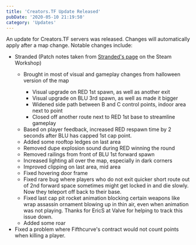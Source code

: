 ```yaml
---
title: 'Creators.TF Update Released'
pubDate: '2020-05-10 21:19:50'
category: 'Updates'
---
```


<p>An update for Creators.TF servers was released. Changes will automatically apply after a map change. Notable changes include:</p>
<ul>
	<li>Stranded (Patch notes taken from <a href="https://steamcommunity.com/sharedfiles/filedetails/changelog/1481954279" target="_blank">Stranded's page</a> on the Steam Workshop)</li>
	<ul>
		<li>Brought in most of visual and gameplay changes from halloween version of the map</li>
			<ul>
				<li>Visual upgrade on RED 1st spawn, as well as another exit</li>
				<li>Visual upgrade on BLU 3rd spawn, as well as made it bigger</li>
				<li>Widened side path between B and C control points, indoor area next to point</li>
				<li>Closed off another route next to RED 1st base to streamline gameplay</li>
			</ul>
		<li>Based on player feedback, increased RED respawn time by 2 seconds after BLU has capped 1st cap point.</li>
		<li>Added some rooftop ledges on last area</li>
		<li>Removed dupe explosion sound during RED winning the round</li>
		<li>Removed railings from front of BLU 1st forward spawn</li>
		<li>Increased lighting all over the map, especially in dark corners</li>
		<li>Improved clipping on last area, mid area</li>
		<li>Fixed hovering door frame</li>
		<li>Fixed rare bug where players who do not exit quicker short route out of 2nd forward space sometimes might get locked in and die slowly. Now they teleport off back to their base.</li>
		<li>Fixed last cap pit rocket animation blocking certain weapons like wrap assassin ornament blowing up in thin air, even when animation was not playing. Thanks for EricS at Valve for helping to track this issue down.</li>
		<li>Added some roar</li>
	</ul>
	<li>Fixed a problem where Fifthcurve's contract would not count points when killing a player.</li>
</ul>
